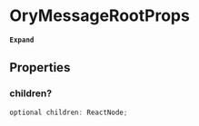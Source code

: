 # OryMessageRootProps

**`Expand`**

## Properties

### children?

```ts
optional children: ReactNode;
```
